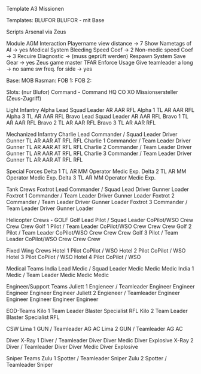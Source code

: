 Template A3 Missionen

Templates:
  BLUFOR
  BLUFOR - mit Base

Scripts
  Arsenal via Zeus

Module
  AGM
    Interaction
      Playername view distance	-> 7
      Show Nametags of AI		    -> yes
    Medical System
      Bleeding Speed Coef		    -> 2
      Non-medic speed Coef	    -> 3
      Recuire Diagnostic		    -> (muss geprüft werden)
    Respawn System
      Save Gear 			          -> yes
  Zeus
    game master
  TFAR
    Enforce Usage
      Give teamleader a long 	-> no
      same sw freq.	for side	-> yes

Base:
  MOB Rasman:
  FOB 1:
  FOB 2:

Slots: (nur Blufor)
  Command - Command
    HQ
      CO
      XO
      Missionsersteller (Zeus-Zugriff)
  
  Light Infantry
    Alpha Lead
      Squad Leader
      AR
      AAR
      RFL
    Alpha 1
      TL
      AR
      AAR
      RFL
    Alpha 3
      TL
      AR
      AAR
      RFL
    Bravo Lead
      Squad Leader
      AR
      AAR
      RFL
    Bravo 1
      TL
      AR
      AAR
      RFL
    Bravo 2
      TL
      AR
      AAR
      RFL
    Bravo 3
      TL
      AR
      AAR
      RFL
  
  Mechanized Infantry
    Charlie Lead
      Commander / Squad Leader
      Driver
      Gunner
      TL
      AR
      AAR
      AT
      RFL
      RFL
    Charlie 1
      Commander / Team Leader
      Driver
      Gunner
      TL
      AR
      AAR
      AT
      RFL
      RFL
    Charlie 2
      Commander / Team Leader
      Driver
      Gunner
      TL
      AR
      AAR
      AT
      RFL
      RFL
    Charlie 3
      Commander / Team Leader
      Driver
      Gunner
      TL
      AR
      AAR
      AT
      RFL
      RFL
  
  Special Forces
    Delta 1
      TL
      AR
      MM
      Operator
      Medic
      Exp.
    Delta 2
      TL
      AR
      MM
      Operator
      Medic
      Exp.
    Delta 3
      TL
      AR
      MM
      Operator
      Medic
      Exp.
  
  Tank Crews
    Foxtrot Lead
      Commander / Squad Lead
      Driver
      Gunner
      Loader
    Foxtrot 1
      Commander / Team Leader
      Driver
      Gunner
      Loader
    Foxtrot 2
      Commander / Team Leader
      Driver
      Gunner
      Loader
    Foxtrot 3
      Commander / Team Leader
      Driver
      Gunner
      Loader
  
  Helicopter Crews - GOLF
    Golf Lead
      Pilot / Squad Leader
      CoPilot/WSO
      Crew
      Crew
      Crew
    Golf 1
      Pilot / Team Leader
      CoPilot/WSO
      Crew
      Crew
      Crew
    Golf 2
      Pilot / Team Leader
      CoPilot/WSO
      Crew
      Crew
      Crew
    Golf 3
      Pilot / Team Leader
      CoPilot/WSO
      Crew
      Crew
      Crew
  
  Fixed Wing Crews
    Hotel 1
      Pilot
      CoPilot / WSO
    Hotel 2
      Pilot
      CoPilot / WSO
    Hotel 3
      Pilot
      CoPilot / WSO
    Hotel 4
      Pilot
      CoPilot / WSO
  
  Medical Teams
    India Lead 
      Medic / Squad Leader
      Medic
      Medic
      Medic
    India 1 
      Medic / Team Leader
      Medic
      Medic
      Medic
  
  Engineer/Support Teams
    Juliett 1
      Engieneer / Teamleader
      Engineer
      Engineer
      Engineer
      Engineer
      Engineer
    Juliett 2
      Engieneer / Teamleader
      Engineer
      Engineer
      Engineer
      Engineer
      Engineer
  
  EOD-Teams
    Kilo 1
      Team Leader
      Blaster
      Specialist
      RFL
    Kilo 2
      Team Leader
      Blaster
      Specialist
      RFL
  
  CSW
    Lima 1
      GUN / Teamleader
      AG
      AC
    Lima 2
      GUN / Teamleader
      AG
      AC
  
  Diver
    X-Ray 1
      Diver / Teamleader
      Diver
      Diver Medic
      Diver Explosive
    X-Ray 2
      Diver / Teamleader
      Diver
      Diver Medic
      Diver Explosive
  
  Sniper Teams
    Zulu 1
      Spotter / Teamleader
      Sniper
    Zulu 2
      Spotter / Teamleader
      Sniper
